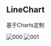 ## LineChart
基于Charts定制

![000](https://github.com/XLsn0wKit/LineChart/blob/master/Screen%20Shot%20000.png?raw=true)
![001](https://github.com/XLsn0wKit/LineChart/blob/master/Screen%20Shot%20001.png?raw=true)
